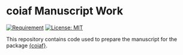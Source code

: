 
<!-- README.md is generated from README.Rmd. Please edit that file -->

# coiaf Manuscript Work

<!-- badges: start -->

[![Requirement](https://img.shields.io/badge/requirement-coiaf-blue)](https://github.com/bailey-lab/coiaf)
[![License:
MIT](https://img.shields.io/badge/License-MIT-yellow.svg)](https://opensource.org/licenses/MIT)
<!-- badges: end -->

This repository contains code used to prepare the manuscript for the
package [{coiaf}](https://github.com/bailey-lab/coiaf).
